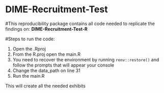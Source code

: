 # DIME-Recruitment-Test
#This reproducibility package contains all code needed to replicate the findings on:
  **DIME-Recruitment-Test-R**
  
#Steps to run the code:

1. Open the .Rproj
2. From the R.proj open the main.R
3. You need to recover the environment by running `renv::restore()` and follow the prompts that will appear your console 
4. Change the data_path on line 31
5. Run the  main.R

This will create all the needed exhibits
